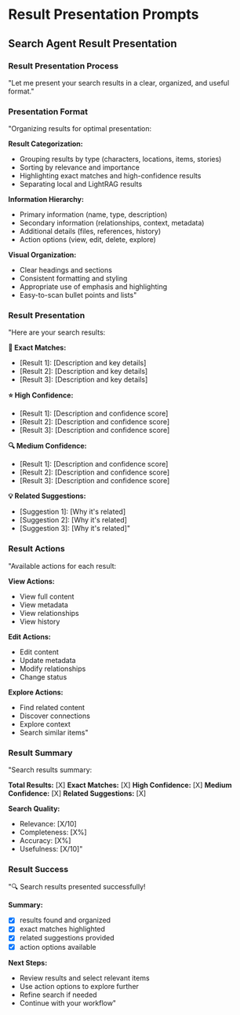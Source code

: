 # Result Presentation Prompts

## Search Agent Result Presentation

### Result Presentation Process
"Let me present your search results in a clear, organized, and useful format."

### Presentation Format
"Organizing results for optimal presentation:

**Result Categorization:**
- Grouping results by type (characters, locations, items, stories)
- Sorting by relevance and importance
- Highlighting exact matches and high-confidence results
- Separating local and LightRAG results

**Information Hierarchy:**
- Primary information (name, type, description)
- Secondary information (relationships, context, metadata)
- Additional details (files, references, history)
- Action options (view, edit, delete, explore)

**Visual Organization:**
- Clear headings and sections
- Consistent formatting and styling
- Appropriate use of emphasis and highlighting
- Easy-to-scan bullet points and lists"

### Result Presentation
"Here are your search results:

**🎯 Exact Matches:**
- [Result 1]: [Description and key details]
- [Result 2]: [Description and key details]
- [Result 3]: [Description and key details]

**⭐ High Confidence:**
- [Result 1]: [Description and confidence score]
- [Result 2]: [Description and confidence score]
- [Result 3]: [Description and confidence score]

**🔍 Medium Confidence:**
- [Result 1]: [Description and confidence score]
- [Result 2]: [Description and confidence score]
- [Result 3]: [Description and confidence score]

**💡 Related Suggestions:**
- [Suggestion 1]: [Why it's related]
- [Suggestion 2]: [Why it's related]
- [Suggestion 3]: [Why it's related]"

### Result Actions
"Available actions for each result:

**View Actions:**
- View full content
- View metadata
- View relationships
- View history

**Edit Actions:**
- Edit content
- Update metadata
- Modify relationships
- Change status

**Explore Actions:**
- Find related content
- Discover connections
- Explore context
- Search similar items"

### Result Summary
"Search results summary:

**Total Results:** [X]
**Exact Matches:** [X]
**High Confidence:** [X]
**Medium Confidence:** [X]
**Related Suggestions:** [X]

**Search Quality:**
- Relevance: [X/10]
- Completeness: [X%]
- Accuracy: [X%]
- Usefulness: [X/10]"

### Result Success
"🔍 Search results presented successfully!

**Summary:**
- [X] results found and organized
- [X] exact matches highlighted
- [X] related suggestions provided
- [X] action options available

**Next Steps:**
- Review results and select relevant items
- Use action options to explore further
- Refine search if needed
- Continue with your workflow"
